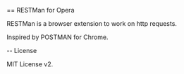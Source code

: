 == RESTMan for Opera

RESTMan is a browser extension to work on http requests.

Inspired by POSTMAN for Chrome.


-- License

MIT License v2.